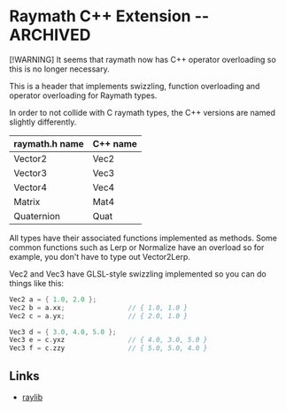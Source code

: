 Raymath C++ Extension -- ARCHIVED
======================

[!WARNING]
It seems that raymath now has C++ operator overloading so
this is no longer necessary.

This is a header that implements
swizzling, function overloading and
operator overloading for Raymath types.

In order to not collide with C raymath types,
the C++ versions are named slightly differently.

| raymath.h name | C++ name |
| -------------- | -------- |
| Vector2        | Vec2     |
| Vector3        | Vec3     |
| Vector4        | Vec4     |
| Matrix         | Mat4     |
| Quaternion     | Quat     |

All types have their associated functions implemented as methods.
Some common functions such as Lerp or Normalize have an overload so
for example, you don't have to type out Vector2Lerp.

Vec2 and Vec3 have GLSL-style swizzling implemented so you can do things like this:
```cpp
Vec2 a = { 1.0, 2.0 };
Vec2 b = a.xx;                // { 1.0, 1.0 }
Vec2 c = a.yx;                // { 2.0, 1.0 }

Vec3 d = { 3.0, 4.0, 5.0 };
Vec3 e = c.yxz                // { 4.0, 3.0, 5.0 }
Vec3 f = c.zzy                // { 5.0, 5.0, 4.0 }
```

Links
------
- [raylib](https://www.raylib.com)

